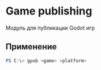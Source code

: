 # Game publishing

Модуль для публикации Godot игр

## Применение

```powershell
PS C:\> gpub <game> <platform>
```
